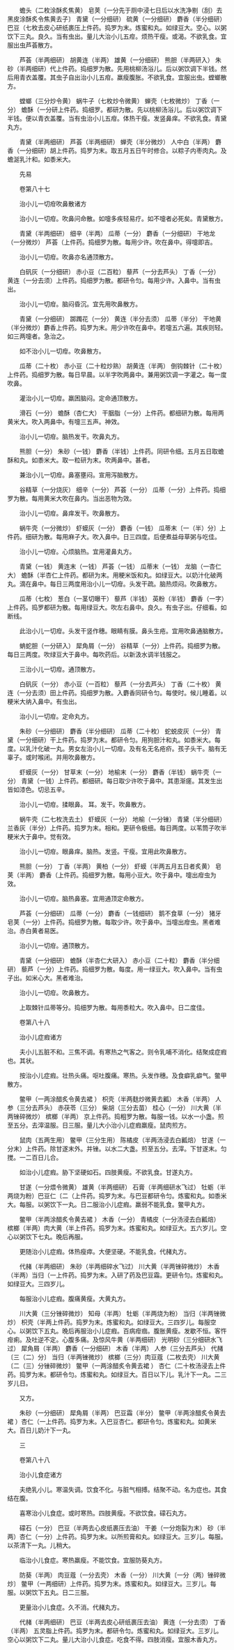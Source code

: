 <!-- { "loadSidebar": true } -->
　　蟾头（二枚涂酥炙焦黄） 皂荚〔一分先于厕中浸七日后以水洗净剔（刮）去黑皮涂酥炙令焦黄去子〕 青黛（一分细研） 硫黄（一分细研） 麝香（半分细研） 巴豆（七枚去皮心研纸裹压上件药。捣罗为末。炼蜜和丸。如绿豆大。空心。以粥饮下三丸。良久。当有虫出。量儿大治小儿五疳。烦热干瘦。或渴。不欲乳食。宜服出虫芦荟散方。

　　芦荟（半两细研） 胡黄连（半两） 雄黄（一分细研） 熊胆（半两研入） 朱砂（半两细研）代上件药。捣细罗为散。先用桃柳汤浴儿。后以粥饮调下半钱。然后用青衣盖覆。其虫子自出治小儿五疳。羸瘦腹胀。不欲乳食。宜服出虫。螳螂散方。

　　螳螂（三分炒令黄） 蜗牛子（七枚炒令微黄） 蝉壳（七枚微炒） 丁香（一分） 蟾酥（一分研上件药。捣细罗。都研为散。先以桃柳汤浴儿。后以粥饮调下半钱。便以青衣盖覆。当有虫治小儿五疳。体热干瘦。发竖鼻痒。不欲乳食。青黛丸方。

　　青黛（半两细研） 芦荟（半两细研） 蝉壳（半分微炒） 人中白（半两） 麝香（一分细研）胡上件药。捣罗为末。取五月五日午时修合。以粽子内枣肉丸。及蟾涎乳汁和。如黍米大。

　　先易

　　卷第八十七

　　治小儿一切疳吹鼻散诸方

　　治小儿一切疳。吹鼻问命散。如嚏多疾轻易疗。如不嚏者必死矣。青黛散方。

　　青黛（半两细研） 细辛（半两） 瓜蒂（一分） 麝香（一分细研） 干地龙（一分微炒） 芦荟（上件药。捣细罗为散。每用少许。吹在鼻中。得嚏即吉。

　　治小儿一切疳。吹鼻亦名通顶散方。

　　白矾灰（一分细研） 赤小豆（二百粒） 藜芦（一分去芦头） 丁香（一分） 黄连（一分去须）上件药。捣细罗为散。都研令匀。每用少许。入鼻中。当有虫出。

　　治小儿一切疳。脑闷昏沉。宜先用吹鼻散方。

　　青黛（一分细研） 踯躅花（一分） 黄连（半分去须） 瓜蒂（半分） 干地黄（半分微炒）麝香上件药。捣罗为末。用少许吹在鼻中。若嚏五六遍。其疾则轻。如三两嚏者。急治之。

　　如不治小儿一切疳。吹鼻散方。

　　瓜蒂（二十枚） 赤小豆（二十粒炒熟） 胡黄连（半两） 倒钩棘针（二十枚）上件药。捣细罗为散。每日早晨。以半字吹两鼻中。兼用粥饮调一字灌之。每一度吹鼻。

　　灌治小儿一切疳。羸困脑闷。定命通顶散方。

　　滑石（一分） 蟾酥（杏仁大） 干胭脂（一分）上件药。都细研为散。每用两黄米大。吹入两鼻中。有嚏三五声。神效。

　　治小儿一切疳。脑热发干。吹鼻丸方。

　　熊胆（一分） 朱砂（一钱） 麝香（半钱）上件药。同研令细。五月五日取蟾酥和丸。如黍米大。取一粒研为末。吹两鼻中。甚者。

　　兼治小儿一切疳。鼻塞壅闷。宣用泻脑散方。

　　谷精草（一分烧灰） 细辛（一分） 芦荟（一分） 瓜蒂（一分）上件药。捣细罗为散。每用黄米大吹在鼻内。当出恶物为效。

　　治小儿一切疳。鼻痒发干。吹鼻散方。

　　蜗牛壳（一分微炒） 虾蟆灰（一分） 麝香（一钱） 瓜蒂末〔一（半）分〕上件药。细研为散。每用麻子大。吹入鼻中。日三四度。后便煮益母草粥与吃佳。

　　治小儿一切疳。心烦脑热。宜用灌鼻丸方。

　　青黛（一钱） 黄连末（一钱） 芦荟（一钱） 瓜蒂末（一钱） 龙脑（一杏仁大） 蟾酥（半杏仁上件药。都研为末。用粳米饭和丸。如绿豆大。以奶汁化破两丸。滴在鼻中。每日三两度用治小儿一切疳。头发干疏。脑热烦闷。吹鼻散方。

　　瓜蒂（七枚） 葱白（一茎切曝干） 藜芦（半钱） 英粉（半钱） 麝香（一字）上件药。捣罗都研为散。每用绿豆大。吹左右鼻中。良久。有虫子出。仔细看。如断线。

　　此治小儿一切疳。头发干竖作穗。眼睛有膜。鼻头生疮。宜用吹鼻通脑散方。

　　蚺蛇胆（一分研入） 犀角屑（一分） 谷精草（一分）上件药。捣细罗为散。每日三两度。吹绿豆大于鼻中。每吹药后。以新汲水调半钱服之。

　　三治小儿一切疳。通顶散方。

　　白矾灰（一分） 赤小豆（一百粒） 藜芦（一分去芦头） 丁香（二十枚） 黄连（一分去须）田上件药。捣细罗为散。入麝香同研令匀。每使时。候儿睡着。以粳米大纳入鼻中。有虫出。

　　治小儿一切疳。定命丸方。

　　朱砂（一分细研） 麝香（半分细研） 瓜蒂（二十枚） 蛇蜕皮灰（一分） 青黛（一分细研）干上件药。捣罗为末。都研令匀。用狗胆汁和丸。如黍米大。每度。以乳汁化破一丸。男女左治小儿一切疳。及有名无名疮疥。孩子头干。脑有无辜子。或时喉闭。并用吹鼻散方。

　　虾蟆灰（一分） 甘草末（一分） 地榆末（一分） 麝香（半钱） 蜗牛壳（一分） 青黛（一钱）上件药。都细研。每日取少许吹于鼻中。其患渐瘥。其发生出皆如漆色。切忌五辛。

　　治小儿一切疳。揉眼鼻。 耳。发干。吹鼻散方。

　　蜗牛壳（二七枚洗去土） 虾蟆灰（一分） 地榆（一分锉） 青黛（半分细研） 兰香灰（半分）上件药。捣罗为末。相和。更研令极细。每日两度。以苇筒子吹半粳米大于鼻中。觉有效。

　　治小儿一切疳。眼鼻痒。脑热。发竖。干瘦。宜用此吹鼻散方。

　　熊胆（一分） 丁香（半两） 黄柏（一分） 虾蟆（半两五月五日者炙黄） 皂荚（半两） 麝香（上件药。捣细罗为散。每用小豆大。吹于鼻中。嚏出疳虫为效。

　　治小儿一切疳。脑热鼻塞。宜用通顶定命散方。

　　芦荟（一分细研） 瓜蒂（一分） 麝香（一钱细研） 鹅不食草（一分） 猪牙皂荚（一分）上件药。捣细罗为散。每取少许。吹于鼻中。当嚏出疳虫。黑者难治。赤白黄者易医。

　　治小儿一切疳。通顶散方。

　　青黛（一分细研） 蟾酥（半杏仁大研入） 赤小豆（二十粒） 麝香（半分细研） 藜芦（一分）上件药。捣细罗为散。每度。用一绿豆大。吹入鼻中。当有虫子出。如米心大。黑者难治。

　　治小儿一切疳。吹鼻散方。

　　上取棘针瓜蒂等分。捣细罗为散。每用黍粒大。吹入鼻中。日二度佳。

　　卷第八十八

　　治小儿症瘕诸方

　　夫小儿五脏不和。三焦不调。有寒热之气客之。则令乳哺不消化。结聚成症瘕也。其状。

　　按治小儿症瘕。壮热头痛。呕吐腹痛。寒热。头发作穗。及食癖乳癖气。鳖甲散方。

　　鳖甲（一两涂醋炙令黄去裙 ） 枳壳（半两麸炒微黄去瓤） 木香（半两） 人参（三分去芦头） 赤茯苓（三分） 柴胡（三分去苗） 桂心（一分） 川大黄（半两锉碎微炒） 槟榔（半两） 京上件药。捣粗罗为散。每服一钱。以水一小盏。煎至五分。去滓温服。日三服。量儿大小治小儿症瘕羸瘦。鼠肉煎方。

　　鼠肉（五两生用） 鳖甲（三分生用） 陈橘皮（半两汤浸去白瓤焙） 甘遂（一分末）上件药。除甘遂末外。并锉。以水二大盏。煎至五分。去滓。下甘遂末。匀搅。一二百日儿合。

　　如治小儿症瘕。胁下坚硬如石。四肢黄瘦。不欲乳食。甘遂丸方。

　　甘遂（一分煨令微黄） 雄黄（半两细研） 石膏（半两细研水飞过） 牡蛎（半两烧为粉）巴豆仁〔二（上件药。捣罗为末。与巴豆都研令匀。炼蜜和丸。如黍米大。每服。以粥饮下一丸。日二服治小儿症瘕。羸弱不能乳食。鳖甲丸方。

　　鳖甲（半两涂醋炙令黄去裙 ） 木香（一分） 青橘皮（一分汤浸去白瓤焙） 槟榔（半两）肉大黄（半上件药。捣罗为末。炼蜜和丸。如绿豆大。五六岁儿。空心以粥饮下七丸。晚后再服。

　　更随治小儿症瘕。体热瘦瘁。大便坚硬。不能乳食。代赭丸方。

　　代赭（半两细研） 朱砂（半两细碎水飞过） 川大黄（半两锉碎微炒） 木香（半两）当归（一上件药。捣罗为末。入研了药及巴豆霜。更研令匀。炼蜜和丸。如绿豆大。三四岁儿。

　　每服治小儿症瘕。腹痛黄瘦。大黄丸方。

　　川大黄（三分锉碎微炒） 知母（半两） 牡蛎（半两烧为粉） 当归（半两锉微炒） 枳壳（半两上件药。捣罗为末。炼蜜和丸。如绿豆大。三四岁儿。每服空心。以粥饮下五丸。晚后再服治小儿症瘕。百病疳痼。腹胀黄瘦。发歇不恒。客忤疳痢。及吐逆不定。心腹多痛。及惊风牛黄（半两细研） 光明砂（三分细研水飞过） 犀角屑（半两） 麝香（一分细研） 木香（半两） 人参（三分去芦头） 代赭〔三（二）分〕 当归（半两锉微炒） 槟榔（三分）肉豆蔻（二枚去壳） 川大黄〔二（三）分锉碎微炒〕 鳖甲（一两涂醋炙令黄去裙 ） 杏仁（二十枚汤浸去上件药。捣罗为末。都研令匀。炼蜜和丸。如绿豆大。百日以下儿。乳汁下一丸。二三岁儿日。

　　又方。

　　朱砂（一分细研） 犀角屑（半两） 巴豆霜（半分） 鳖甲（半两涂醋炙令黄去裙 ）杏仁（一上件药。捣罗为末。入巴豆杏仁。都研令匀。炼蜜和丸。如黄米大。百日儿奶汁下一丸。

　　三

　　卷第八十八

　　治小儿食症诸方

　　夫绝乳小儿。寒温失调。饮食不化。与脏气相搏。结聚不动。名为症也。其食结在腹。

　　喜寒治小儿食症。或时寒热。四肢黄瘦。不欲饮食。礞石丸方。

　　礞石（一分） 巴豆（半两去心皮纸裹压去油） 干姜（一分炮裂为末） 砂（半两）杏仁（一分）上件药。捣罗为末。以所煎膏和丸。如绿豆大。三岁儿。每服。以茶清下一丸。儿稍大。

　　临治小儿食症。寒热羸瘦。不能饮食。宜服防葵丸方。

　　防葵（半两） 肉豆蔻（一分去壳） 木香（一分） 川大黄〔一分（两）锉碎微炒〕 鳖甲（一两细研）上件药。捣罗为末。炼蜜和丸。如绿豆大。三岁儿。每服。以粥饮下五丸。日二三服。

　　更量治小儿食症。久不消。代赭丸方。

　　代赭（半两细研） 巴豆（半两去皮心研纸裹压去油） 黄连（一分去须） 丁香（半两） 五灵脂上件药。捣罗为末。都研令匀。炼蜜和丸。如绿豆大。三岁儿。空心以粥饮下二丸。量儿大治小儿食症。吃食不得。四肢消瘦。宜服木香丸方。

